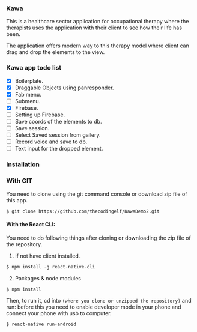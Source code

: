 ### Kawa

This is a healthcare sector application for occupational therapy where
the therapists uses the application with their client to see how their 
life has been.

The application offers modern way to this therapy model where client can
drag and drop the elements to the view.

### Kawa app todo list

- [x] Boilerplate.
- [x] Draggable Objects using panresponder.
- [x] Fab menu.
- [ ] Submenu.
- [x] Firebase.
- [ ] Setting up Firebase.
- [ ] Save coords of the elements to db.
- [ ] Save session.
- [ ] Select Saved session from gallery.
- [ ] Record voice and save to db.
- [ ] Text input for the dropped element.

### Installation

### With GIT

You need to clone using the git command console or download zip file of this app.

```Command console
$ git clone https://github.com/thecodingelf/KawaDemo2.git
```

#### With the React CLI:

You need to do following things after cloning or downloading the zip file of the repository.


1. If not have client installed.
```Node.js Command console 
$ npm install -g react-native-cli
```
2. Packages & node modules
```Node.js Command console
$ npm install
```

Then, to run it, cd into `(where you clone or unzipped the repository)` and run:
before this you need to enable developer mode in your phone and connect your phone
with usb to computer.

```Node.js Command console.
$ react-native run-android
```